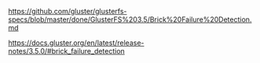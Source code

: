 https://github.com/gluster/glusterfs-specs/blob/master/done/GlusterFS%203.5/Brick%20Failure%20Detection.md

https://docs.gluster.org/en/latest/release-notes/3.5.0/#brick_failure_detection
